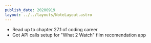 ```yaml
---
publish_date: 20200919
layout: ../../layouts/NoteLayout.astro
---
```

- Read up to chapter 27.1 of coding career
- Got API calls setup for "What 2 Watch" film recomendation app
